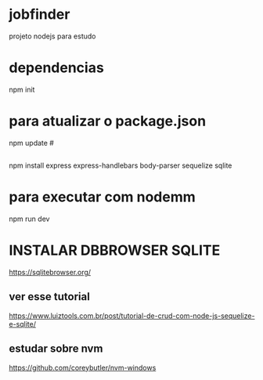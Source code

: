 # jobfinder

projeto nodejs para estudo

# dependencias

npm init

# para atualizar o package.json

npm update #

##

npm install express express-handlebars body-parser sequelize sqlite

# para executar com nodemm

npm run dev

# INSTALAR DBBROWSER SQLITE

https://sqlitebrowser.org/

## ver esse tutorial

https://www.luiztools.com.br/post/tutorial-de-crud-com-node-js-sequelize-e-sqlite/


##  estudar sobre nvm

https://github.com/coreybutler/nvm-windows


